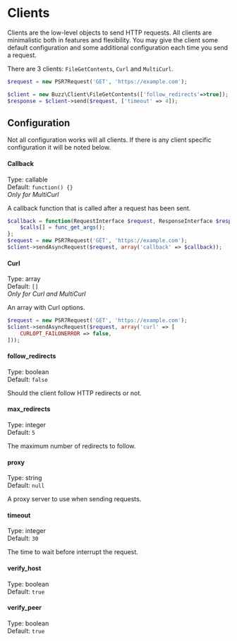 # Clients

Clients are the low-level objects to send HTTP requests. All clients are minimalistic both in 
features and flexibility. You may give the client some default configuration and some additional 
configuration each time you send a request. 

There are 3 clients: `FileGetContents`, `Curl` and `MultiCurl`. 

```php
$request = new PSR7Request('GET', 'https://example.com');

$client = new Buzz\Client\FileGetContents(['follow_redirects'=>true]);
$response = $client->send($request, ['timeout' => 4]);
```

## Configuration

Not all configuration works will all clients. If there is any client specific configuration it 
will be noted below. 


#### Callback

Type: callable<br>
Default: `function() {}`<br>
*Only for MultiCurl*

A callback function that is called after a request has been sent. 

```php
$callback = function(RequestInterface $request, ResponseInterface $response = null, ClientException $exception = null) {
    $calls[] = func_get_args();
};
$request = new PSR7Request('GET', 'https://example.com');
$client->sendAsyncRequest($request, array('callback' => $callback));
```

#### Curl

Type: array<br>
Default: `[]`<br>
*Only for Curl and MultiCurl*

An array with Curl options. 

```php
$request = new PSR7Request('GET', 'https://example.com');
$client->sendAsyncRequest($request, array('curl' => [
    CURLOPT_FAILONERROR => false,
]));
```

#### follow_redirects

Type: boolean<br>
Default: `false`

Should the client follow HTTP redirects or not. 

#### max_redirects

Type: integer<br>
Default: `5`

The maximum number of redirects to follow. 

#### proxy

Type: string<br>
Default: `null`

A proxy server to use when sending requests. 

#### timeout

Type: integer<br>
Default: `30`

The time to wait before interrupt the request. 

#### verify_host

Type: boolean<br>
Default: `true`

#### verify_peer

Type: boolean<br>
Default: `true`
